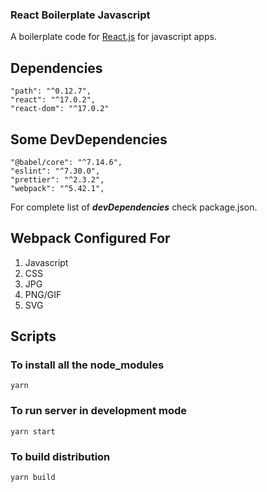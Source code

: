 ### React Boilerplate Javascript

A boilerplate code for [React.js](https://reactjs.org/) for javascript apps.

## Dependencies

```
"path": "^0.12.7",
"react": "^17.0.2",
"react-dom": "^17.0.2"
```

## Some DevDependencies

```
"@babel/core": "^7.14.6",
"eslint": "^7.30.0",
"prettier": "^2.3.2",
"webpack": "^5.42.1",
```

For complete list of **_devDependencies_** check package.json.

## Webpack Configured For

1. Javascript
1. CSS
1. JPG
1. PNG/GIF
1. SVG

## Scripts

### To install all the node_modules

`yarn`

### To run server in development mode

`yarn start`

### To build distribution

`yarn build`
